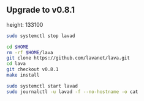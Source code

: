 ## Upgrade to v0.8.1
height: 133100 

~~~bash
sudo systemctl stop lavad

cd $HOME
rm -rf $HOME/lava
git clone https://github.com/lavanet/lava.git
cd lava
git checkout v0.8.1
make install

sudo systemctl start lavad
sudo journalctl -u lavad -f --no-hostname -o cat
~~~
